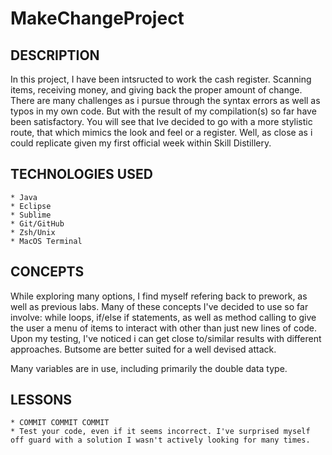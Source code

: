 # MakeChangeProject

## DESCRIPTION
In this project, I have been intsructed to work the cash register. Scanning items, receiving money, and giving back the proper amount of change. There are many challenges as i pursue through the syntax errors as well as typos in my own code. But with the result of my compilation(s) so far have been satisfactory. You will see that Ive decided to go with a more stylistic route, that which mimics the look and feel or a register. Well, as close as i could replicate given my first official week within Skill Distillery.

## TECHNOLOGIES USED
 	* Java
 	* Eclipse
 	* Sublime
 	* Git/GitHub
 	* Zsh/Unix
 	* MacOS Terminal

## CONCEPTS
While exploring many options, I find myself refering back to prework, as well as previous labs. Many of these concepts I've decided to use so far involve: while loops, if/else if statements, as well as method calling to give the user a menu of items to interact with other than just new lines of code. 
Upon my testing, I've noticed i can get close to/similar results with different approaches. Butsome are better suited for a well devised attack.

Many variables are in use, including primarily the double data type.
## LESSONS
	* COMMIT COMMIT COMMIT
	* Test your code, even if it seems incorrect. I've surprised myself off guard with a solution I wasn't actively looking for many times.
	
